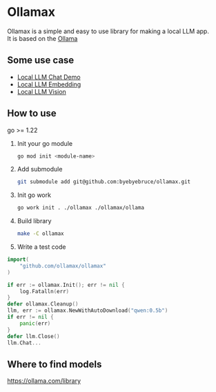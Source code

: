 # Ollamax

Ollamax is a simple and easy to use library for making a local LLM app.  
It is based on the [Ollama](https://github.com/ollama/ollama)

## Some use case
- [Local LLM Chat Demo](demo/chat)
- [Local LLM Embedding](demo/embedding)
- [Local LLM Vision](demo/vision)

## How to use
go >= 1.22

1. Init your go module
    ```bash
    go mod init <module-name>
    ```
2. Add submodule
    ```bash
    git submodule add git@github.com:byebyebruce/ollamax.git 
    ```
   
3. Init go work
    ```bash
    go work init . ./ollamax ./ollamax/ollama
    ```

4. Build library
    ```bash
    make -C ollamax
    ```
5. Write a test code
```go
import(
    "github.com/ollamax/ollamax"
)

if err := ollamax.Init(); err != nil {
    log.Fatalln(err)
}
defer ollamax.Cleanup()
llm, err := ollamax.NewWithAutoDownload("qwen:0.5b")
if err != nil {
    panic(err)
}
defer llm.Close()
llm.Chat...
```

## Where to find models
https://ollama.com/library